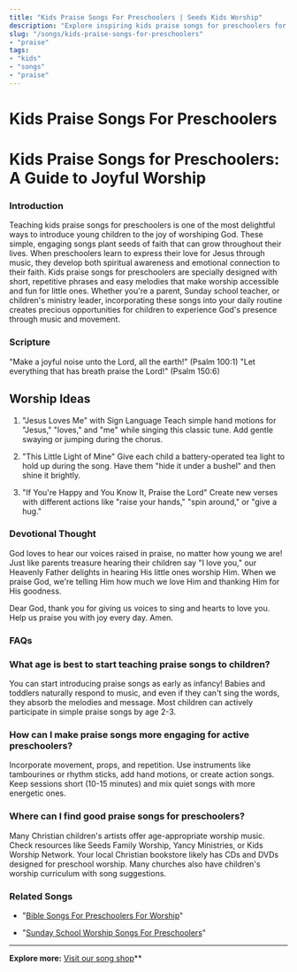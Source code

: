 ```yaml
---
title: "Kids Praise Songs For Preschoolers | Seeds Kids Worship"
description: "Explore inspiring kids praise songs for preschoolers for children's worship and faith development. Biblical music resources for families and ministry."
slug: "/songs/kids-praise-songs-for-preschoolers"
- "praise"
tags:
- "kids"
- "songs"
- "praise"
---
```


# Kids Praise Songs For Preschoolers

# Kids Praise Songs for Preschoolers: A Guide to Joyful Worship

### Introduction
Teaching kids praise songs for preschoolers is one of the most delightful ways to introduce young children to the joy of worshiping God. These simple, engaging songs plant seeds of faith that can grow throughout their lives. When preschoolers learn to express their love for Jesus through music, they develop both spiritual awareness and emotional connection to their faith. Kids praise songs for preschoolers are specially designed with short, repetitive phrases and easy melodies that make worship accessible and fun for little ones. Whether you're a parent, Sunday school teacher, or children's ministry leader, incorporating these songs into your daily routine creates precious opportunities for children to experience God's presence through music and movement.

### Scripture
"Make a joyful noise unto the Lord, all the earth!" (Psalm 100:1)
"Let everything that has breath praise the Lord!" (Psalm 150:6)

## Worship Ideas
1. "Jesus Loves Me" with Sign Language
Teach simple hand motions for "Jesus," "loves," and "me" while singing this classic tune. Add gentle swaying or jumping during the chorus.

2. "This Little Light of Mine"
Give each child a battery-operated tea light to hold up during the song. Have them "hide it under a bushel" and then shine it brightly.

3. "If You're Happy and You Know It, Praise the Lord"
Create new verses with different actions like "raise your hands," "spin around," or "give a hug."

### Devotional Thought
God loves to hear our voices raised in praise, no matter how young we are! Just like parents treasure hearing their children say "I love you," our Heavenly Father delights in hearing His little ones worship Him. When we praise God, we're telling Him how much we love Him and thanking Him for His goodness.

Dear God, thank you for giving us voices to sing and hearts to love you. Help us praise you with joy every day. Amen.

### FAQs

### What age is best to start teaching praise songs to children?
You can start introducing praise songs as early as infancy! Babies and toddlers naturally respond to music, and even if they can't sing the words, they absorb the melodies and message. Most children can actively participate in simple praise songs by age 2-3.

### How can I make praise songs more engaging for active preschoolers?
Incorporate movement, props, and repetition. Use instruments like tambourines or rhythm sticks, add hand motions, or create action songs. Keep sessions short (10-15 minutes) and mix quiet songs with more energetic ones.

### Where can I find good praise songs for preschoolers?
Many Christian children's artists offer age-appropriate worship music. Check resources like Seeds Family Worship, Yancy Ministries, or Kids Worship Network. Your local Christian bookstore likely has CDs and DVDs designed for preschool worship. Many churches also have children's worship curriculum with song suggestions.

### Related Songs

- "[Bible Songs For Preschoolers For Worship](/songs/bible-songs-for-preschoolers-for-worship/)"

- "[Sunday School Worship Songs For Preschoolers](/songs/sunday-school-worship-songs-for-preschoolers/)"

---

**Explore more:** [Visit our song shop](https://seedskidsworship.com/shop)**

<!-- Schema Markup -->
<script type="application/ld+json">
{
  "@context": "https://schema.org",
  "@type": "MusicRecording",
  "name": "Kids Praise Songs For Preschoolers",
  "byArtist": {
    "@type": "MusicGroup",
    "name": "Seeds Kids Worship"
  },
  "isFamilyFriendly": true,
  "url": "https://seedskidsworship.com/songs/kids-praise-songs-for-preschoolers/"
}
</script>